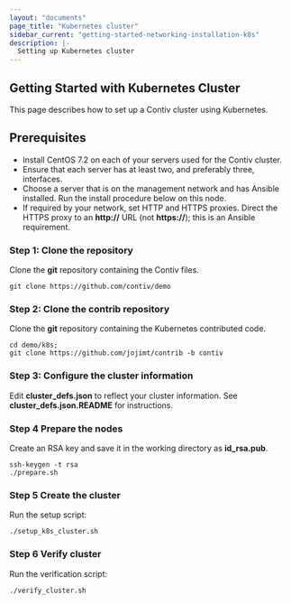 ```yaml
---
layout: "documents"
page_title: "Kubernetes cluster"
sidebar_current: "getting-started-networking-installation-k8s"
description: |-
  Setting up Kubernetes cluster
---
```


## Getting Started with Kubernetes Cluster

This page describes how to set up a Contiv cluster using Kubernetes.

## Prerequisites
* Install CentOS 7.2 on each of your servers used for the Contiv cluster.
* Ensure that each server has at least two, and preferably three, interfaces.
* Choose a server that is on the management network and has Ansible installed. Run the install procedure below on this node.
* If required by your network, set HTTP and HTTPS proxies. Direct the HTTPS proxy to an **http://** URL (not **https://**); this is an Ansible requirement.

### Step 1: Clone the repository

Clone the **git** repository containing the Contiv files.  

```
git clone https://github.com/contiv/demo
```

### Step 2: Clone the contrib repository

Clone the **git** repository containing the Kubernetes contributed code.

```
cd demo/k8s;
git clone https://github.com/jojimt/contrib -b contiv
```

### Step 3: Configure the cluster information
Edit **cluster_defs.json** to reflect your cluster information. See **cluster_defs.json.README** for instructions.

### Step 4 Prepare the nodes
Create an RSA key and save it in the working directory as **id_rsa.pub**.

```
ssh-keygen -t rsa
./prepare.sh
```

### Step 5 Create the cluster
Run the setup script:

```
./setup_k8s_cluster.sh
```

### Step 6 Verify cluster
Run the verification script:

```
./verify_cluster.sh
```
